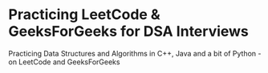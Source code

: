 # Practicing LeetCode & GeeksForGeeks for DSA Interviews

Practicing Data Structures and Algorithms in C++, Java and a bit of Python - on LeetCode and GeeksForGeeks
